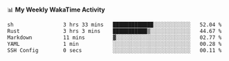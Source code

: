 <!--
**stamp711/stamp711** is a ✨ _special_ ✨ repository because its `README.md` (this file) appears on your GitHub profile.

Here are some ideas to get you started:

- 🔭 I’m currently working on ...
- 🌱 I’m currently learning ...
- 👯 I’m looking to collaborate on ...
- 🤔 I’m looking for help with ...
- 💬 Ask me about ...
- 📫 How to reach me: ...
- 😄 Pronouns: ...
- ⚡ Fun fact: ...
-->

📊 **My Weekly WakaTime Activity**

<!--START_SECTION:waka-->

```txt
sh                3 hrs 33 mins   █████████████░░░░░░░░░░░░   52.04 %
Rust              3 hrs 3 mins    ███████████▒░░░░░░░░░░░░░   44.67 %
Markdown          11 mins         ▓░░░░░░░░░░░░░░░░░░░░░░░░   02.77 %
YAML              1 min           ░░░░░░░░░░░░░░░░░░░░░░░░░   00.28 %
SSH Config        0 secs          ░░░░░░░░░░░░░░░░░░░░░░░░░   00.11 %
```

<!--END_SECTION:waka-->
